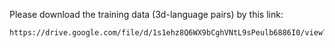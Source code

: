 Please download the training data (3d-language pairs) by this link:

```bash
https://drive.google.com/file/d/1s1ehz8Q6WX9bCghVNtL9sPeulb6886I0/view?usp=sharing
```
